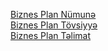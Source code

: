 
[Biznes Plan Nümunə](Biznes_Plan_Numune.pdf)<br />
[Biznes Plan Tövsiyyə](IQ-biznes%20plana%20dair%20tovsiyyələr.pptx) <br />
[Biznes Plan Təlimat](Ideya%20Qazandı%20texniki%20təlimat%202017.pptx) <br />

